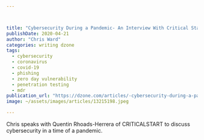 ```yaml
---



title: "Cybersecurity During a Pandemic- An Interview With Critical Start"
publishDate: 2020-04-21
author: "Chris Ward"
categories: writing dzone
tags: 
  - cybersecurity
  - coronavirus
  - covid-19
  - phishing
  - zero day vulnerability
  - penetration testing
  - mdr
publication_url: "https://dzone.com/articles/-cybersecurity-during-a-pandemic-an-interview-with"
image: ~/assets/images/articles/13215198.jpeg

---
```

Chris speaks with Quentin Rhoads-Herrera of CRITICALSTART to discuss cybersecurity in a time of a pandemic.

